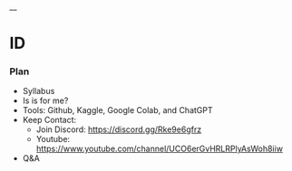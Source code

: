 __

# ID

### Plan

* Syllabus
* Is is for me?
* Tools: Github, Kaggle, Google Colab, and ChatGPT
* Keep Contact:
    * Join Discord: https://discord.gg/Rke9e6gfrz
    * Youtube: https://www.youtube.com/channel/UCO6erGvHRLRPlyAsWoh8iiw
* Q&A

